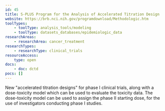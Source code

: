 ```yaml
---
id: 45
title: S-PLUS Program for the Analysis of Accelerated Titration Design
website: https://brb.nci.nih.gov/programdownload/Methodologic.htm
toolTypes:
    - toolType: analysis_tools/modeling
    - toolType: datasets_databases/epidemiologic_data
researchAreas:
    - researchArea: cancer_treatment
researchTypes:
    - researchType: clinical_trials
resourceAccess:
    type: open
docs:
    - doc: dctd
pocs: []        
---
```

New "accelerated titration designs" for phase I clinical trials, along with a dose-toxicity model which can be used to evaluate the toxicity data. The dose-toxicity model can be used to assign the phase II starting dose, for the use of investigators conducting phase I studies.
